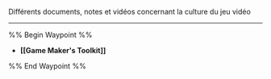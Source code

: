 Différents documents, notes et vidéos concernant la culture du jeu vidéo

----

%% Begin Waypoint %%
- **[[Game Maker's Toolkit]]**

%% End Waypoint %%